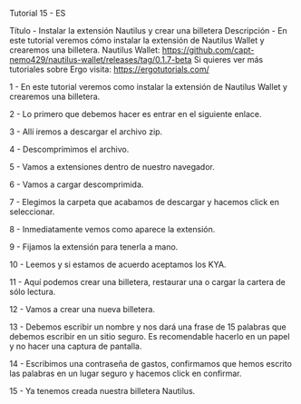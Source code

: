 Tutorial 15 - ES

Título - Instalar la extensión Nautilus y crear una billetera
Descripción - En este tutorial veremos cómo instalar la extensión de Nautilus Wallet y crearemos una billetera.
Nautilus Wallet: https://github.com/capt-nemo429/nautilus-wallet/releases/tag/0.1.7-beta
Si quieres ver más tutoriales sobre Ergo visita: https://ergotutorials.com/

1 - En este tutorial veremos como instalar la extensión de Nautilus Wallet y crearemos una billetera.

2 - Lo primero que debemos hacer es entrar en el siguiente enlace.

3 - Allí iremos a descargar el archivo zip.

4 - Descomprimimos el archivo.

5 - Vamos a extensiones dentro de nuestro navegador.

6 - Vamos a cargar descomprimida. 

7 - Elegimos la carpeta que acabamos de descargar y hacemos click en seleccionar.

8 - Inmediatamente vemos como aparece la extensión.

9 - Fijamos la extensión para tenerla a mano.

10 - Leemos y si estamos de acuerdo aceptamos los KYA.

11 - Aquí podemos crear una billetera, restaurar una o cargar la cartera de sólo lectura.

12 - Vamos a crear una nueva billetera.

13 - Debemos escribir un nombre y nos dará una frase de 15 palabras que debemos escribir en un sitio seguro. Es recomendable hacerlo en un papel y no hacer una captura de pantalla. 

14 - Escribimos una contraseña de gastos, confirmamos que hemos escrito las palabras en un lugar seguro y hacemos click en confirmar.

15 - Ya tenemos creada nuestra billetera Nautilus.